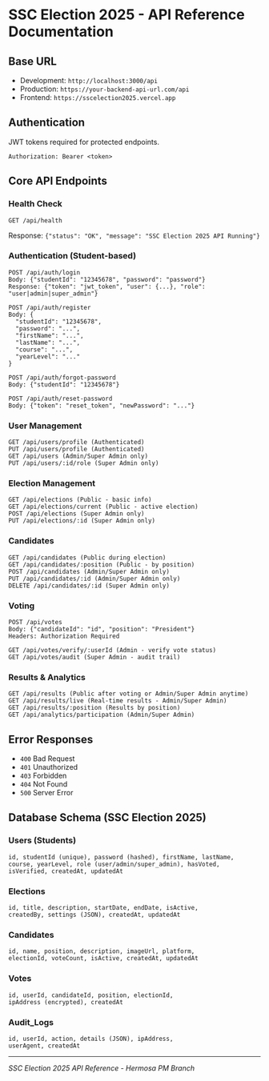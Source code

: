 # SSC Election 2025 - API Reference Documentation

## Base URL
- Development: `http://localhost:3000/api`
- Production: `https://your-backend-api-url.com/api`
- Frontend: `https://sscelection2025.vercel.app`

## Authentication
JWT tokens required for protected endpoints.
```
Authorization: Bearer <token>
```

## Core API Endpoints

### Health Check
```
GET /api/health
```
Response: `{"status": "OK", "message": "SSC Election 2025 API Running"}`

### Authentication (Student-based)
```
POST /api/auth/login
Body: {"studentId": "12345678", "password": "password"}
Response: {"token": "jwt_token", "user": {...}, "role": "user|admin|super_admin"}

POST /api/auth/register  
Body: {
  "studentId": "12345678", 
  "password": "...", 
  "firstName": "...", 
  "lastName": "...",
  "course": "...",
  "yearLevel": "..."
}

POST /api/auth/forgot-password
Body: {"studentId": "12345678"}

POST /api/auth/reset-password
Body: {"token": "reset_token", "newPassword": "..."}
```

### User Management
```
GET /api/users/profile (Authenticated)
PUT /api/users/profile (Authenticated)
GET /api/users (Admin/Super Admin only)
PUT /api/users/:id/role (Super Admin only)
```

### Election Management
```
GET /api/elections (Public - basic info)
GET /api/elections/current (Public - active election)
POST /api/elections (Super Admin only)
PUT /api/elections/:id (Super Admin only)
```

### Candidates
```
GET /api/candidates (Public during election)
GET /api/candidates/:position (Public - by position)
POST /api/candidates (Admin/Super Admin only)
PUT /api/candidates/:id (Admin/Super Admin only)
DELETE /api/candidates/:id (Super Admin only)
```

### Voting
```
POST /api/votes
Body: {"candidateId": "id", "position": "President"}
Headers: Authorization Required

GET /api/votes/verify/:userId (Admin - verify vote status)
GET /api/votes/audit (Super Admin - audit trail)
```

### Results & Analytics
```
GET /api/results (Public after voting or Admin/Super Admin anytime)
GET /api/results/live (Real-time results - Admin/Super Admin)
GET /api/results/:position (Results by position)
GET /api/analytics/participation (Admin/Super Admin)
```

## Error Responses
- `400` Bad Request
- `401` Unauthorized  
- `403` Forbidden
- `404` Not Found
- `500` Server Error

## Database Schema (SSC Election 2025)

### Users (Students)
```
id, studentId (unique), password (hashed), firstName, lastName, 
course, yearLevel, role (user/admin/super_admin), hasVoted, 
isVerified, createdAt, updatedAt
```

### Elections
```
id, title, description, startDate, endDate, isActive, 
createdBy, settings (JSON), createdAt, updatedAt
```

### Candidates  
```
id, name, position, description, imageUrl, platform, 
electionId, voteCount, isActive, createdAt, updatedAt
```

### Votes
```
id, userId, candidateId, position, electionId, 
ipAddress (encrypted), createdAt
```

### Audit_Logs
```
id, userId, action, details (JSON), ipAddress, 
userAgent, createdAt
```

---
*SSC Election 2025 API Reference - Hermosa PM Branch*
